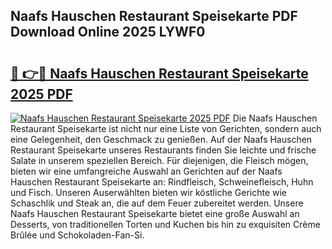 ## Naafs Hauschen Restaurant Speisekarte PDF Download Online 2025 LYWF0

# <h2><a href="http://gc9m6n9.nevu.top/?p=Naafs+Hauschen+Restaurant+Speisekarte">🔗 👉🔴 Naafs Hauschen Restaurant Speisekarte 2025 PDF</a></h2>

[![Naafs Hauschen Restaurant Speisekarte 2025 PDF](https://i.imgur.com/dBaPXMq.png)](http://gc9m6n9.nevu.top/?p=Naafs+Hauschen+Restaurant+Speisekarte)
Die Naafs Hauschen Restaurant Speisekarte ist nicht nur eine Liste von Gerichten, sondern auch eine Gelegenheit, den Geschmack zu genießen. Auf der Naafs Hauschen Restaurant Speisekarte unseres Restaurants finden Sie leichte und frische Salate in unserem speziellen Bereich. Für diejenigen, die Fleisch mögen, bieten wir eine umfangreiche Auswahl an Gerichten auf der Naafs Hauschen Restaurant Speisekarte an: Rindfleisch, Schweinefleisch, Huhn und Fisch. Unseren Auserwählten bieten wir köstliche Gerichte wie Schaschlik und Steak an, die auf dem Feuer zubereitet werden. Unsere Naafs Hauschen Restaurant Speisekarte bietet eine große Auswahl an Desserts, von traditionellen Torten und Kuchen bis hin zu exquisiten Crème Brûlée und Schokoladen-Fan-Si.
